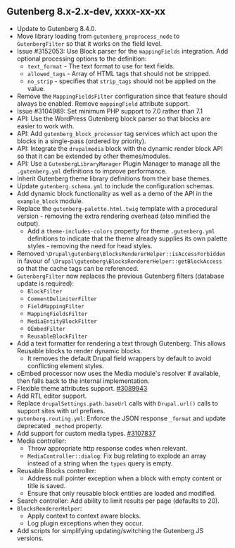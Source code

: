 Gutenberg 8.x-2.x-dev, xxxx-xx-xx
--------------------------------------------------
- Update to Gutenberg 8.4.0.
- Move library loading from `gutenberg_preprocess_node` to `GutenbergFilter` so that it works on the field level.
- Issue #3152053: Use Block parser for the `mappingFields` integration.
  Add optional processing options to the definition:
    * `text_format` - The text format to use for text fields.
    * `allowed_tags` - Array of HTML tags that should not be stripped.
    * `no_strip` - specifies that `strip_tags` should not be applied on the value.
- Remove the `MappingFieldsFilter` configuration since that feature should always be enabled. Remove `mappingField` attribute support.
- Issue #3104989: Set minimum PHP support to 7.0 rather than 7.1
- API: Use the WordPress Gutenberg block parser so that blocks are easier to work with.
- API: Add `gutenberg_block_processor` tag services which act upon the blocks in a single-pass (ordered by priority).
- API: Integrate the `drupalmedia` block with the dynamic render block API so that it can be extended by other themes/modules.
- API: Use a `GutenbergLibraryManager` Plugin Manager to manage all the `.gutenberg.yml` definitions to improve performance.
- Inherit Gutenberg theme library definitions from their base themes.
- Update `gutenberg.schema.yml` to include the configuration schemas.
- Add dynamic block functionality as well as a demo of the API in the `example_block` module.
- Replace the `gutenberg-palette.html.twig` template with a procedural version - removing the extra rendering overhead (also minified the output).
  - Add a `theme-includes-colors` property for theme `.gutenberg.yml` definitions to indicate that the theme already supplies its own palette styles - removing the need for head styles.
- Removed `\Drupal\gutenberg\BlocksRendererHelper::isAccessForbidden` in favour of `\Drupal\gutenberg\BlocksRendererHelper::getBlockAccess` so that the cache tags can be referenced.
- `GutenbergFilter` now replaces the previous Gutenberg filters (database update is required):
    - `BlockFilter`
    - `CommentDelimiterFilter`
    - `FieldMappingFilter`
    - `MappingFieldsFilter`
    - `MediaEntityBlockFilter`
    - `OEmbedFilter`
    - `ReusableBlockFilter`
- Add a text formatter for rendering a text through Gutenberg. This allows Reusable blocks to render dynamic blocks.
  - It removes the default Drupal field wrappers by default to avoid conflicting element styles.
- oEmbed processor now uses the Media module's resolver if available, then falls back to the internal implementation.
- Flexible theme attributes support. [#3089943](https://www.drupal.org/project/gutenberg/issues/3089943)
- Add RTL editor support.
- Replace `drupalSettings.path.baseUrl` calls with `Drupal.url()` calls to support sites with url prefixes.
- `gutenberg.routing.yml`: Enforce the JSON response `_format` and update deprecated `_method` property.
- Add support for custom media types. [#3107837](https://www.drupal.org/project/gutenberg/issues/3107837)
- Media controller:
    - Throw appropriate http response codes when relevant.
    - `MediaController::dialog`: Fix bug relating to explode an array instead of a string when the `types` query is empty.
- Reusable Blocks controller:
    - Address null pointer exception when a block with empty content or title is saved.
    - Ensure that only reusable block entities are loaded and modified.
- Search controller: Add ability to limit results per page (defaults to 20).
- `BlocksRendererHelper`:
    - Apply context to context aware blocks.
    - Log plugin exceptions when they occur.
- Add scripts for simplifying updating/switching the Gutenberg JS versions.
